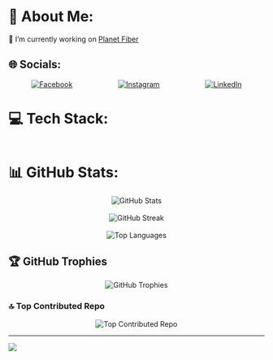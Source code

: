# 💫 About Me:
🔭 I’m currently working on [Planet Fiber](https://planetfiber.am)  

## 🌐 Socials:
<div style="display: flex; justify-content: space-around; align-items: center;">
  <a href="https://facebook.com/hayko.aramyan.7967/">
    <img src="https://img.shields.io/badge/Facebook-%231877F2.svg?logo=Facebook&logoColor=white" alt="Facebook" />
  </a>
  <a href="https://instagram.com/haykoaramyan">
    <img src="https://img.shields.io/badge/Instagram-%23E4405F.svg?logo=Instagram&logoColor=white" alt="Instagram" />
  </a>
  <a href="https://linkedin.com/in/haykaz-aramyan-897179247/">
    <img src="https://img.shields.io/badge/LinkedIn-%230077B5.svg?logo=linkedin&logoColor=white" alt="LinkedIn" />
  </a>
</div>

# 💻 Tech Stack:
<div style="display: flex; flex-wrap: wrap; justify-content: space-around; align-items: center;">
  <!-- Place your tech stack badges here with appropriate styling -->
</div>

# 📊 GitHub Stats:
<div style="display: flex; flex-direction: column; align-items: center;">
  <img src="https://github-readme-stats.vercel.app/api?username=aramiiian&theme=dark&hide_border=false&include_all_commits=true&count_private=true" alt="GitHub Stats" />
  <br/>
  <img src="https://github-readme-streak-stats.herokuapp.com/?user=aramiiian&theme=dark&hide_border=false" alt="GitHub Streak" />
  <br/>
  <img src="https://github-readme-stats.vercel.app/api/top-langs/?username=aramiiian&theme=dark&hide_border=false&include_all_commits=true&count_private=true&layout=compact" alt="Top Languages" />
</div>

## 🏆 GitHub Trophies
<div style="display: flex; justify-content: center;">
  <img src="https://github-profile-trophy.vercel.app/?username=aramiiian&theme=gruvbox&no-frame=true&no-bg=true&margin-w=4" alt="GitHub Trophies" />
</div>

### 🔝 Top Contributed Repo
<div style="display: flex; justify-content: center;">
  <img src="https://github-contributor-stats.vercel.app/api?username=aramiiian&limit=5&theme=dark&combine_all_yearly_contributions=true" alt="Top Contributed Repo" />
</div>

---
[![](https://visitcount.itsvg.in/api?id=aramiiian&icon=1&color=12)](https://visitcount.itsvg.in)

<!-- Proudly created with GPRM ( https://gprm.itsvg.in ) -->
